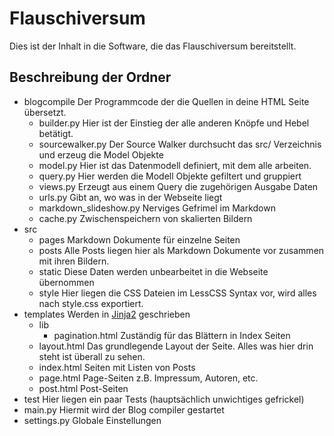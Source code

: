 # Flauschiversum
Dies ist der Inhalt in die Software, die das Flauschiversum bereitstellt.

## Beschreibung der Ordner
- blogcompile Der Programmcode der die Quellen in deine HTML Seite übersetzt.
    - builder.py Hier ist der Einstieg der alle anderen Knöpfe und Hebel betätigt.
    - sourcewalker.py Der Source Walker durchsucht das src/ Verzeichnis und erzeug die Model Objekte
    - model.py Hier ist das Datenmodell definiert, mit dem alle arbeiten.
    - query.py Hier werden die Modell Objekte gefiltert und gruppiert
    - views.py Erzeugt aus einem Query die zugehörigen Ausgabe Daten
    - urls.py Gibt an, wo was in der Webseite liegt
    - markdown_slideshow.py Nerviges Gefrimel im Markdown 
    - cache.py Zwischenspeichern von skalierten Bildern
- src
    - pages Markdown Dokumente für einzelne Seiten
    - posts Alle Posts liegen hier als Markdown Dokumente vor zusammen mit ihren Bildern.
    - static Diese Daten werden unbearbeitet in die Webseite übernommen
    - style Hier liegen die CSS Dateien im LessCSS Syntax vor, wird alles nach style.css exportiert.
- templates Werden in [Jinja2](https://jinja.palletsprojects.com/en/2.10.x/) geschrieben
    - lib
        - pagination.html Zuständig für das Blättern in Index Seiten
    - layout.html Das grundlegende Layout der Seite. Alles was hier drin steht ist überall zu sehen.
    - index.html Seiten mit Listen von Posts
    - page.html Page-Seiten z.B. Impressum, Autoren, etc.
    - post.html Post-Seiten
- test Hier liegen ein paar Tests (hauptsächlich unwichtiges gefrickel)
- main.py Hiermit wird der Blog compiler gestartet
- settings.py Globale Einstellungen
    